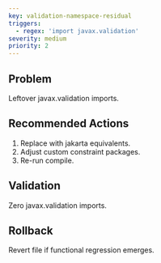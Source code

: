 ```yaml
---
key: validation-namespace-residual
triggers:
  - regex: 'import javax.validation'
severity: medium
priority: 2
---
```

## Problem
Leftover javax.validation imports.
## Recommended Actions
1. Replace with jakarta equivalents.
2. Adjust custom constraint packages.
3. Re-run compile.
## Validation
Zero javax.validation imports.
## Rollback
Revert file if functional regression emerges.
